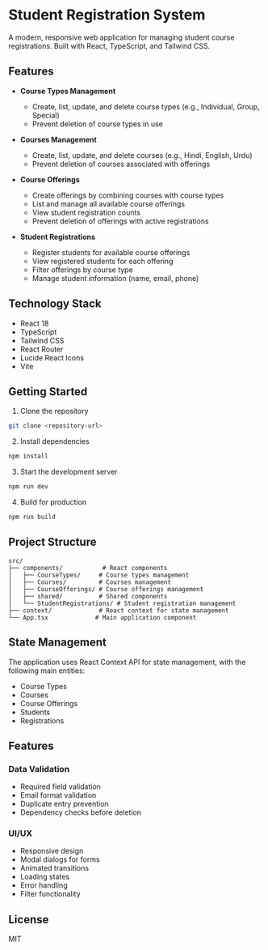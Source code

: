 # Student Registration System

A modern, responsive web application for managing student course registrations. Built with React, TypeScript, and Tailwind CSS.

## Features

- **Course Types Management**
  - Create, list, update, and delete course types (e.g., Individual, Group, Special)
  - Prevent deletion of course types in use

- **Courses Management**
  - Create, list, update, and delete courses (e.g., Hindi, English, Urdu)
  - Prevent deletion of courses associated with offerings

- **Course Offerings**
  - Create offerings by combining courses with course types
  - List and manage all available course offerings
  - View student registration counts
  - Prevent deletion of offerings with active registrations

- **Student Registrations**
  - Register students for available course offerings
  - View registered students for each offering
  - Filter offerings by course type
  - Manage student information (name, email, phone)

## Technology Stack

- React 18
- TypeScript
- Tailwind CSS
- React Router
- Lucide React Icons
- Vite

## Getting Started

1. Clone the repository
```bash
git clone <repository-url>
```

2. Install dependencies
```bash
npm install
```

3. Start the development server
```bash
npm run dev
```

4. Build for production
```bash
npm run build
```

## Project Structure

```
src/
├── components/           # React components
│   ├── CourseTypes/     # Course types management
│   ├── Courses/         # Courses management
│   ├── CourseOfferings/ # Course offerings management
│   ├── shared/          # Shared components
│   └── StudentRegistrations/ # Student registration management
├── context/             # React context for state management
└── App.tsx             # Main application component
```

## State Management

The application uses React Context API for state management, with the following main entities:
- Course Types
- Courses
- Course Offerings
- Students
- Registrations

## Features

### Data Validation
- Required field validation
- Email format validation
- Duplicate entry prevention
- Dependency checks before deletion

### UI/UX
- Responsive design
- Modal dialogs for forms
- Animated transitions
- Loading states
- Error handling
- Filter functionality

## License

MIT
